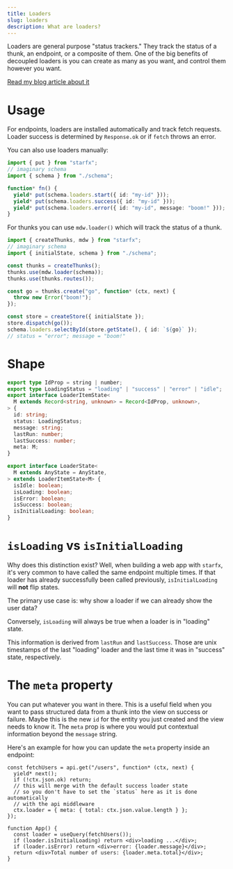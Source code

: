 ```yaml
---
title: Loaders
slug: loaders
description: What are loaders?
---
```


Loaders are general purpose "status trackers." They track the status of a thunk,
an endpoint, or a composite of them. One of the big benefits of decoupled
loaders is you can create as many as you want, and control them however you
want.

[Read my blog article about it](https://bower.sh/on-decoupled-loaders)

# Usage

For endpoints, loaders are installed automatically and track fetch requests.
Loader success is determined by `Response.ok` or if `fetch` throws an error.

You can also use loaders manually:

```ts
import { put } from "starfx";
// imaginary schema
import { schema } from "./schema";

function* fn() {
  yield* put(schema.loaders.start({ id: "my-id" }));
  yield* put(schema.loaders.success({ id: "my-id" }));
  yield* put(schema.loaders.error({ id: "my-id", message: "boom!" }));
}
```

For thunks you can use `mdw.loader()` which will track the status of a thunk.

```ts
import { createThunks, mdw } from "starfx";
// imaginary schema
import { initialState, schema } from "./schema";

const thunks = createThunks();
thunks.use(mdw.loader(schema));
thunks.use(thunks.routes());

const go = thunks.create("go", function* (ctx, next) {
  throw new Error("boom!");
});

const store = createStore({ initialState });
store.dispatch(go());
schema.loaders.selectById(store.getState(), { id: `${go}` });
// status = "error"; message = "boom!"
```

# Shape

```ts
export type IdProp = string | number;
export type LoadingStatus = "loading" | "success" | "error" | "idle";
export interface LoaderItemState<
  M extends Record<string, unknown> = Record<IdProp, unknown>,
> {
  id: string;
  status: LoadingStatus;
  message: string;
  lastRun: number;
  lastSuccess: number;
  meta: M;
}

export interface LoaderState<
  M extends AnyState = AnyState,
> extends LoaderItemState<M> {
  isIdle: boolean;
  isLoading: boolean;
  isError: boolean;
  isSuccess: boolean;
  isInitialLoading: boolean;
}
```

# `isLoading` vs `isInitialLoading`

Why does this distinction exist? Well, when building a web app with `starfx`,
it's very common to have called the same endpoint multiple times. If that loader
has already successfully been called previously, `isInitialLoading` will **not**
flip states.

The primary use case is: why show a loader if we can already show the user data?

Conversely, `isLoading` will always be true when a loader is in "loading" state.

This information is derived from `lastRun` and `lastSuccess`. Those are unix
timestamps of the last "loading" loader and the last time it was in "success"
state, respectively.

# The `meta` property

You can put whatever you want in there. This is a useful field when you want to
pass structured data from a thunk into the view on success or failure. Maybe
this is the new `id` for the entity you just created and the view needs to know
it. The `meta` prop is where you would put contextual information beyond the
`message` string.

Here's an example for how you can update the `meta` property inside an endpoint:

```tsx
const fetchUsers = api.get("/users", function* (ctx, next) {
  yield* next();
  if (!ctx.json.ok) return;
  // this will merge with the default success loader state
  // so you don't have to set the `status` here as it is done automatically
  // with the api middleware
  ctx.loader = { meta: { total: ctx.json.value.length } };
});

function App() {
  const loader = useQuery(fetchUsers());
  if (loader.isInitialLoading) return <div>loading ...</div>;
  if (loader.isError) return <div>error: {loader.message}</div>;
  return <div>Total number of users: {loader.meta.total}</div>;
}
```
